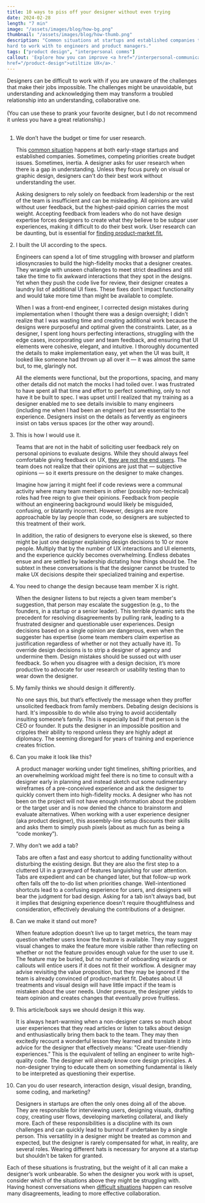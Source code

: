 ```yaml
---
title: 10 ways to piss off your designer without even trying
date: 2024-02-28
length: "7 min"
image: "/assets/images/blog/how-bg.png"
thumbnail: "/assets/images/blog/how-thumb.png"
description: "Common situations at startups and established companies that frustrate designers and make them seem
hard to work with to engineers and product managers."
tags: ["product design", "interpersonal comms"]
callout: 'Explore how you can improve <a href="/interpersonal-communication">team communication</a>, and fully <a
href="/product-design">utiltize UX</a>.'
---
```


Designers can be difficult to work with if you are unaware of the challenges that make their jobs
impossible. The challenges might be unavoidable, but understanding and acknowledging them may
transform a troubled relationship into an understanding, collaborative one.
<br/><br/>
(You can use these to prank your favorite designer, but I do not recommend it unless you have a great relationship.)
<br/><br/>

<ol>
  <li>
    <span class="fw-700">We don’t have the budget or time for user research.</span>
    <p>
    This <a href="/top-10-mistakes-startups-make-in-user-research-without-a-designer">common situation</a> happens at both early-stage startups and established companies.
    Sometimes, competing priorities create budget issues. Sometimes, inertia. A designer asks for
    user research when there is a gap in understanding. Unless they focus purely on visual or
    graphic design, designers can't do their best work without understanding the user.
    </p>
    <p>
    Asking designers to rely solely on feedback from leadership or the rest of the team is
    insufficient and can be misleading. All opinions are valid without user feedback, but the
    highest-paid opinion carries the most weight. Accepting feedback from leaders who do not have
    design expertise forces designers to create what they believe to be subpar user experiences,
    making it difficult to do their best work. User research can be daunting, but is essential for 
    <a
    href="https://review.firstround.com/a-ux-research-crash-course-for-founders-customer-discovery-tips-from-zoom-zapier-and-dropbox/">finding
    product-market fit.</a>
    </p>
  </li>
  <li>
    <span class="fw-700">I built the UI according to the specs.</span>
    <p>
    Engineers can spend a lot of time struggling with browser and platform idiosyncrasies to build
    the high-fidelity mocks that a designer creates. They wrangle with unseen challenges to meet
    strict deadlines and still take the time to fix awkward interactions that they spot in the
    designs. Yet when they push the code live for review, their designer creates a laundry list of
    additional UI fixes. These fixes don’t impact functionality and would take more time than might
    be available to complete.
    </p>
    <p>
    When I was a front-end engineer, I corrected design mistakes during implementation when I
    thought there was a design oversight; I didn't realize that I was wasting time and creating
    additional work because the designs were purposeful and optimal given the constraints. Later, as
    a designer, I spent long hours perfecting interactions, struggling with the edge cases,
    incorporating user and team feedback, and ensuring that UI elements were cohesive, elegant, and
    intuitive. I thoroughly documented the details to make implementation easy, yet when the UI was
    built, it looked like someone had thrown up all over it — it was almost the same but, to me,
    glaringly not.
    </p>
    <p>
    All the elements were functional, but the proportions, spacing, and many other details did not
    match the mocks I had toiled over. I was frustrated to have spent all that time and effort to
    perfect something, only to not have it be built to spec. I was upset until I realized that my
    training as a designer enabled me to see details invisible to many engineers (including me when
    I had been an engineer) but are essential to the experience. Designers insist on the details as
    fervently as engineers insist on tabs versus spaces (or the other way around).
    </p>
  </li>
  <li>
    <span class="fw-700">This is how I would use it.</span>
    <p>
    Teams that are not in the habit of soliciting user feedback rely on personal opinions to
    evaluate designs. While they should always feel comfortable giving feedback on UX, <a
    href="/top-10-mistakes-startups-make-in-user-research-without-a-designer">they are not the end users</a>. The team does not realize that their opinions are just that — subjective opinions —
    so it exerts pressure on the designer to make changes.
    </p>
    <p>
    Imagine how jarring it might feel if code reviews were a communal activity where many team
    members in other (possibly non-technical) roles had free reign to give their opinions. Feedback
    from people without an engineering background would likely be misguided, confusing, or blatantly
    incorrect. However, designs are more approachable by lay people than code, so designers are
    subjected to this treatment of their work.
    </p>
    <p>
    In addition, the ratio of designers to everyone else is skewed, so there might be just one
    designer explaining design decisions to 10 or more people.  Multiply that by the number of UX
    interactions and UI elements, and the experience quickly becomes overwhelming. Endless debates
    ensue and are settled by leadership dictating how things should be. The subtext in these
    conversations is that the designer cannot be trusted to make UX decisions despite their
    specialized training and expertise.
    </p>
  </li>
  <li>
    <span class="fw-700">You need to change the design because team member X is right.</span>
    <p>
    When the designer listens to but rejects a given team member's suggestion, that person may
    escalate the suggestion (e.g., to the founders, in a startup or a senior leader). This terrible
    dynamic sets the precedent for resolving disagreements by pulling rank, leading to a frustrated
    designer and questionable user experiences. Design decisions based on a single opinion are
    dangerous, even when the suggester has expertise (some team members claim expertise as
    justification regardless of whether or not they actually have it). To override design decisions
    is to strip a designer of agency and undermine them. Design mistakes should be sussed out with
    user feedback. So when you disagree with a design decision, it’s more productive to advocate for
    user research or usability testing than to wear down the designer.
    </p>
  </li>
  <li>
    <span class="fw-700">My family thinks we should design it differently.</span>
    <p>
    No one says this, but that’s effectively the message when they proffer unsolicited feedback from
    family members. Debating design decisions is hard. It's impossible to do while also trying to
    avoid accidentally insulting someone’s family. This is especially bad if that person is the CEO
    or founder. It puts the designer in an impossible position and cripples their ability to respond
    unless they are highly adept at diplomacy. The seeming disregard for years of training and
    experience creates friction.
    </p>
  </li>
  <li>
    <span class="fw-700">Can you make it look like this?</span>
    <p>
    A product manager working under tight timelines, shifting priorities, and an overwhelming
    workload might feel there is no time to consult with a designer early in planning and instead
    sketch out some rudimentary wireframes of a pre-conceived experience and ask the designer to
    quickly convert them into high-fidelity mocks. A designer who has not been on the project will
    not have enough information about the problem or the target user and is now denied the chance to
    brainstorm and evaluate alternatives. When working with a user experience designer (aka product
    designer), this assembly-line setup discounts their skills and asks them to simply push pixels
    (about as much fun as being a “code monkey”).
    </p>
  </li>
  <li>
    <span class="fw-700">Why don’t we add a tab?</span>
    <p>
    Tabs are often a fast and easy shortcut to adding functionality without disturbing the existing
    design. But they are also the first step to a cluttered UI in a graveyard of features
    languishing for user attention. Tabs are expedient and can be changed later, but that follow-up
    work often falls off the to-do list when priorities change. Well-intentioned shortcuts lead to a
    confusing experience for users, and designers will bear the judgment for bad design. Asking for
    a tab isn't always bad, but it implies that designing experience doesn't require thoughtfulness
    and consideration, effectively devaluing the contributions of a designer.
    </p>
  </li>
  <li>
    <span class="fw-700">Can we make it stand out more?</span>
    <p>
    When feature adoption doesn’t live up to target metrics, the team may question whether users
    know the feature is available. They may suggest visual changes to make the feature more visible
    rather than reflecting on whether or not the feature provides enough value for the user to use
    it. The feature may be buried, but no number of onboarding wizards or callouts will entice users
    if it does not fit their workflow. A designer may advise revisiting the value proposition, but
    they may be ignored if the team is already convinced of product-market fit. Debates about UI
    treatments and visual design will have little impact if the team is mistaken about the user
    needs. Under pressure, the designer yields to team opinion and creates changes that eventually
    prove fruitless.
    </p>
  </li>
  <li>
    <span class="fw-700">This article/book says we should design it this way.</span>
    <p>
    It is always heart-warming when a non-designer cares so much about user experiences that they
    read articles or listen to talks about design and enthusiastically bring them back to the team.
    They may then excitedly recount a wonderful lesson they learned and translate it into advice for
    the designer that effectively means: "Create user-friendly experiences.” This is the equivalent
    of telling an engineer to write high-quality code. The designer will already know core design
    principles. A non-designer trying to educate them on something fundamental is likely to be
    interpreted as questioning their expertise.
    </p>
  </li>
  <li>
    <span class="fw-700">Can you do user research, interaction design, visual design, branding, some coding, and marketing?</span>
    <p>
    Designers in startups are often the only ones doing all of the above. They are responsible for
    interviewing users, designing visuals, drafting copy, creating user flows, developing marketing
    collateral, and likely more. Each of these responsibilities is a discipline with its own
    challenges and can quickly lead to burnout if undertaken by a single person. This versatility in
    a designer might be treated as common and expected, but the designer is rarely compensated for
    what, in reality, are several roles. Wearing different hats is necessary for anyone at a startup
    but shouldn't be taken for granted.
    </p>
  </li>
</ol>
<p>
Each of these situations is frustrating, but the weight of it all can make a designer’s work
unbearable. So when the designer you work with is upset, consider which of the situations above they
might be struggling with. Having honest
conversations when <a href="/aita-at-work/">difficult situations</a> happen can resolve
many disagreements, leading to more effective collaboration.
</p>

